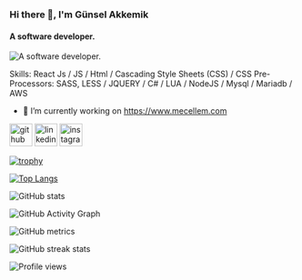 ### Hi there 👋, I'm Günsel Akkemik
#### A software developer.
![A software developer.](https://media-exp1.licdn.com/dms/image/C4D16AQEfhYVHgYjRJw/profile-displaybackgroundimage-shrink_200_800/0/1623180419814?e=1632960000&v=beta&t=JnCXAiTaXY1X_ysgYUbsjRGOa1w8jkezuKThYoHZsjA)

Skills: React Js / JS / Html / Cascading Style Sheets (CSS) / CSS Pre-Processors: SASS, LESS / JQUERY / C# / LUA / NodeJS / Mysql / Mariadb / AWS

- 🔭 I’m currently working on https://www.mecellem.com 


[<img src='https://cdn.jsdelivr.net/npm/simple-icons@3.0.1/icons/github.svg' alt='github' height='40'>](https://github.com/gunsela92)  [<img src='https://cdn.jsdelivr.net/npm/simple-icons@3.0.1/icons/linkedin.svg' alt='linkedin' height='40'>](https://www.linkedin.com/in/gunsel-akkemik/)  [<img src='https://cdn.jsdelivr.net/npm/simple-icons@3.0.1/icons/instagram.svg' alt='instagram' height='40'>](https://www.instagram.com/gunselakkemik/)  

[![trophy](https://github-profile-trophy.vercel.app/?username=gunsela92)](https://github.com/ryo-ma/github-profile-trophy)

[![Top Langs](https://github-readme-stats.vercel.app/api/top-langs/?username=gunsela92)](https://github.com/anuraghazra/github-readme-stats)

![GitHub stats](https://github-readme-stats.vercel.app/api?username=gunsela92&show_icons=true&count_private=true)  

![GitHub Activity Graph](https://activity-graph.herokuapp.com/graph?username=gunsela92)  

![GitHub metrics](https://metrics.lecoq.io/gunsela92)  

![GitHub streak stats](https://github-readme-streak-stats.herokuapp.com/?user=gunsela92)  

![Profile views](https://gpvc.arturio.dev/gunsela92)  
